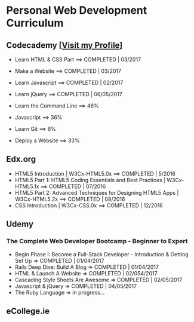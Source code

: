 # Personal Web Development Curriculum

## Codecademy [<a href="https://www.codecademy.com/sebam2k4" target="_blank">Visit my Profile</a>]

- Learn HTML & CSS Part ==> COMPLETED | 03/2017
- Make a Website ==> COMPLETED | 03/2017
- Learn Javascript ==> COMPLETED | 02/2017
- Learn jQuery ==> COMPLETED | 06/05/2017

- Learn the Command Line ==> 46%
- Javascript ==> 36%
- Learn Git ==> 6%
- Deploy a Website ==> 33%


## Edx.org

- HTML5 Introduction | W3Cx-HTML5.0x ==> COMPLETED | 5/2016
- HTML5 Part 1: HTML5 Coding Essentials and Best Practices | W3Cx-HTML5.1x ==> COMPLETED | 07/2016
- HTML5 Part 2: Advanced Techniques for Designing HTML5 Apps | W3Cx-HTML5.2x ==> COMPLETED | 08/2016
- CSS Introduction | W3Cx-CSS.0x ==> COMPLETED | 12/2016


## Udemy

### The Complete Web Developer Bootcamp - Beginner to Expert
- Begin Phase I: Become a Full-Stack Developer - Introduction & Getting Set Up => COMPLETED | 01/04/2017
- Rails Deep Dive: Build A Blog => COMPLETED | 01/04/2017
- HTML & Launch A Website => COMPLETED | 02/054/2017
- Cascading Style Sheets Are Awesome => COMPLETED | 02/05/2017
- Javascript & jQuery => COMPLETED | 04/05/2017
- The Ruby Language => in progress...


## eCollege.ie